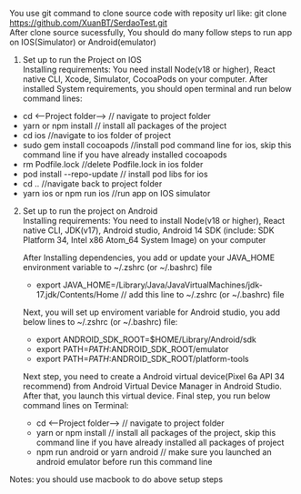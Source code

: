 You use git command to clone source code with reposity url like: git clone https://github.com/XuanBT/SerdaoTest.git <br/>
After clone source sucessfully, You should do many follow steps to run app on IOS(Simulator) or Android(emulator)

1. Set up to run the Project on IOS <br/>
  Installing requirements:
    You need install Node(v18 or higher), React native CLI, Xcode, Simulator, CocoaPods on your computer.
  After installed System requirements, you should open terminal and run below command lines:
  - cd <--Project folder-->   // navigate to project folder
  - yarn or npm install // install all packages of the project
  - cd ios //navigate to ios folder of project
  - sudo gem install cocoapods //install pod command line for ios, skip this command line if you have already installed cocoapods
  - rm Podfile.lock //delete Podfile.lock in ios folder
  - pod install --repo-update // install pod libs for ios
  - cd .. //navigate back to project folder
  - yarn ios or npm run ios //run app on IOS simulator

2. Set up to run the project on Android <br/>
    Installing requirements:
      You need to install Node(v18 or higher), React native CLI, JDK(v17), Android studio, Android 14 SDK (include: SDK Platform 34, Intel x86 Atom_64 System Image) on your computer

    After Installing dependencies, you add or update your JAVA_HOME environment variable to ~/.zshrc (or ~/.bashrc) file 
    - export JAVA_HOME=/Library/Java/JavaVirtualMachines/jdk-17.jdk/Contents/Home // add this line to ~/.zshrc (or ~/.bashrc) file

    Next, you will set up enviroment variable for Android studio, you add below lines to ~/.zshrc (or ~/.bashrc) file:
    - export ANDROID_SDK_ROOT=$HOME/Library/Android/sdk
    - export PATH=$PATH:$ANDROID_SDK_ROOT/emulator
    - export PATH=$PATH:$ANDROID_SDK_ROOT/platform-tools

    Next step, you need to create a Android virtual device(Pixel 6a API 34 recommend) from Android Virtual Device Manager in Android Studio. After that, you launch this virtual device.         Final step, you run below command lines on Terminal:
    - cd <--Project folder--> // navigate to project folder
    - yarn or npm install // install all packages of the project, skip this command line if you have already installed all packages of project
    - npm run android or yarn android   // make sure you launched an android emulator before run this command line

Notes: you should use macbook to do above setup steps
